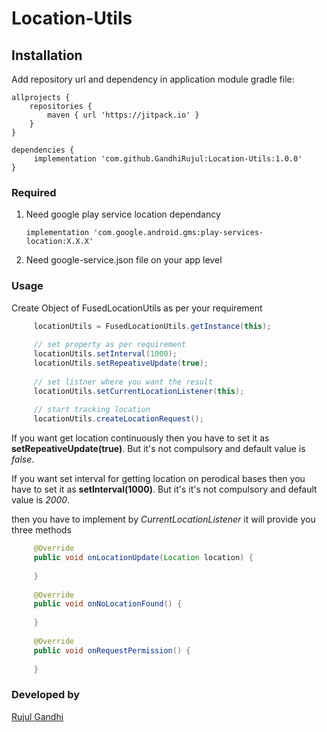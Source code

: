 # Location-Utils


## Installation

Add repository url and dependency in application module gradle file:

	allprojects {
		repositories {
			maven { url 'https://jitpack.io' }
		}
	}
  
  	dependencies {
	     implementation 'com.github.GandhiRujul:Location-Utils:1.0.0'
	}
### Required 
 
 1) Need google play service location dependancy
   
    ```implementation 'com.google.android.gms:play-services-location:X.X.X' ``` 

 2) Need google-service.json file on your app level 

### Usage

Create Object of FusedLocationUtils as per your requirement 

```java
     locationUtils = FusedLocationUtils.getInstance(this);
         
     // set property as per requirement
     locationUtils.setInterval(1000);
     locationUtils.setRepeativeUpdate(true);
         
     // set listner where you want the result            
     locationUtils.setCurrentLocationListener(this);
         
     // start tracking location 
     locationUtils.createLocationRequest();
```
If you want get location continuously then you have to set it as **setRepeativeUpdate(true)**. But it's not compulsory and default value is *false*. 


If you want set interval for getting location on perodical bases then you have to set it as **setInterval(1000)**. But it's it's not compulsory and default value is *2000*. 

then you have to implement by *CurrentLocationListener* it will provide you three methods

```java
     @Override
     public void onLocationUpdate(Location location) {
           
     }
    
     @Override
     public void onNoLocationFound() {
           
     }
    
     @Override
     public void onRequestPermission() {
           
     }
```

### Developed by
[Rujul Gandhi](https://www.github.com/GandhiRujul)

